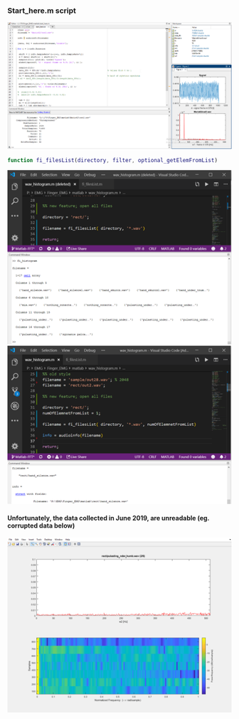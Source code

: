 
### Start_here.m script 
<img src="../docs/matlsig.png">

```Matlab
function fi_filesList(directory, filter, optional_getElemFromList)
```

<img src="docs/all_files.png">

<img src="docs/one_file.png">


#### Unfortunately, the data collected in June 2019, are unreadable (eg. corrupted data below)
<img src="docs/corupted.gif">

